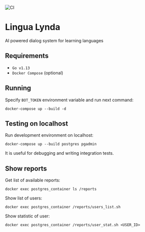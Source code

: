 ![CI](https://github.com/ravil23/lingualynda/workflows/CI/badge.svg?branch=master)

# Lingua Lynda
AI powered dialog system for learning languages

## Requirements
- `Go v1.13`
- `Docker Compose` (optional)

## Running
Specify `BOT_TOKEN` environment variable and run next command:
```
docker-compose up --build -d
```

## Testing on localhost
Run development environment on localhost:
```
docker-compose up --build postgres pgadmin
```
It is useful for debugging and writing integration tests.

## Show reports
Get list of available reports:
```
docker exec postgres_container ls /reports
```
Show list of users:
```
docker exec postgres_container /reports/users_list.sh
```
Show statistic of user:
```
docker exec postgres_container /reports/user_stat.sh <USER_ID>
```
